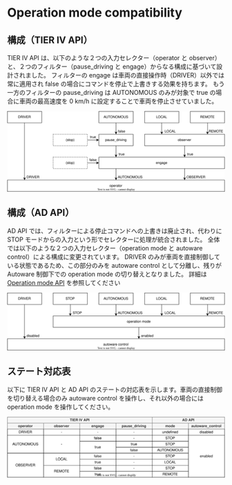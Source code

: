 # Operation mode compatibility

## 構成（TIER IV API）

TIER IV API は、以下のような２つの入力セレクター（operator と observer）と、２つのフィルター（pause_driving と engage）からなる構成に基づいて設計されました。
フィルターの engage は車両の直接操作時（DRIVER）以外では常に適用され false の場合にコマンドを停止で上書きする効果を持ちます。
もう一方のフィルターの pause_driving は AUTONOMOUS のみが対象で true の場合に車両の最高速度を 0 km/h に設定することで車両を停止させていました。

![block-tier4](./operation-mode/block-tier4.drawio.svg)

## 構成（AD API）

AD API では、フィルターによる停止コマンドへの上書きは廃止され、代わりに STOP モードからの入力という形でセレクターに処理が統合されました。
全体では以下のような２つの入力セレクター（operation mode と autoware control）による構成に変更されています。
DRIVER のみが車両を直接制御している状態であるため、この部分のみを autoware control として分離し、残りが Autoware 制御下での operation mode の切り替えとなりました。
詳細は [Operation mode API](https://autowarefoundation.github.io/autoware-documentation/main/design/autoware-interfaces/ad-api/features/operation_mode/) を参照してください

![block-adapi](./operation-mode/block-adapi.drawio.svg)

## ステート対応表

以下に TIER IV API と AD API のステートの対応表を示します。車両の直接制御を切り替える場合のみ autoware control を操作し、それ以外の場合には operation mode を操作してください。

![table](./operation-mode/table.drawio.svg)
